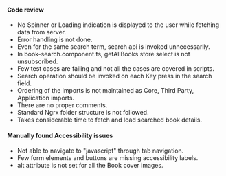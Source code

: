 #### Code review

- No Spinner or Loading indication is displayed to the user while fetching data from server.
- Error handling is not done.
- Even for the same search term, search api is invoked unnecessarily.
- In book-search.component.ts, getAllBooks store select is not unsubscribed.
- Few test cases are failing and not all the cases are covered in scripts.
- Search operation should be invoked on each Key press in the search field.
- Ordering of the imports is not maintained as Core, Third Party, Application imports.
- There are no proper comments.
- Standard Ngrx folder structure is not followed.
- Takes considerable time to fetch and load searched book details.


#### Manually found Accessibility issues

- Not able to navigate to "javascript" through tab navigation.
- Few form elements and buttons are missing accessibility labels.
- alt attribute is not set for all the Book cover images.
